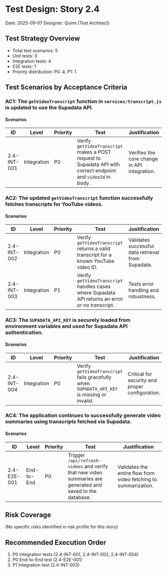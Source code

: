 # Test Design: Story 2.4

Date: 2025-09-07
Designer: Quinn (Test Architect)

## Test Strategy Overview

- Total test scenarios: 5
- Unit tests: 0
- Integration tests: 4
- E2E tests: 1
- Priority distribution: P0: 4, P1: 1

## Test Scenarios by Acceptance Criteria

### AC1: The `getVideoTranscript` function in `services/transcript.js` is updated to use the Supadata API.

#### Scenarios

| ID | Level | Priority | Test | Justification |
|---|---|---|---|---|
| 2.4-INT-001 | Integration | P0 | Verify `getVideoTranscript` makes a POST request to Supadata API with correct endpoint and `videoId` in body. | Verifies the core change in API integration. |

### AC2: The updated `getVideoTranscript` function successfully fetches transcripts for YouTube videos.

#### Scenarios

| ID | Level | Priority | Test | Justification |
|---|---|---|---|---|
| 2.4-INT-002 | Integration | P0 | Verify `getVideoTranscript` returns a valid transcript for a known YouTube video ID. | Validates successful data retrieval from Supadata. |
| 2.4-INT-003 | Integration | P1 | Verify `getVideoTranscript` handles cases where Supadata API returns an error or no transcript. | Tests error handling and robustness. |

### AC3: The `SUPADATA_API_KEY` is securely loaded from environment variables and used for Supadata API authentication.

#### Scenarios

| ID | Level | Priority | Test | Justification |
|---|---|---|---|---|
| 2.4-INT-004 | Integration | P0 | Verify `getVideoTranscript` fails gracefully when `SUPADATA_API_KEY` is missing or invalid. | Critical for security and proper configuration. |

### AC4: The application continues to successfully generate video summaries using transcripts fetched via Supadata.

#### Scenarios

| ID | Level | Priority | Test | Justification |
|---|---|---|---|---|
| 2.4-E2E-001 | End-to-End | P0 | Trigger `/api/refresh-videos` and verify that new video summaries are generated and saved to the database. | Validates the entire flow from video fetching to summarization. |

## Risk Coverage

(No specific risks identified in risk profile for this story)

## Recommended Execution Order

1. P0 Integration tests (2.4-INT-001, 2.4-INT-002, 2.4-INT-004)
2. P0 End-to-End test (2.4-E2E-001)
3. P1 Integration test (2.4-INT-003)
